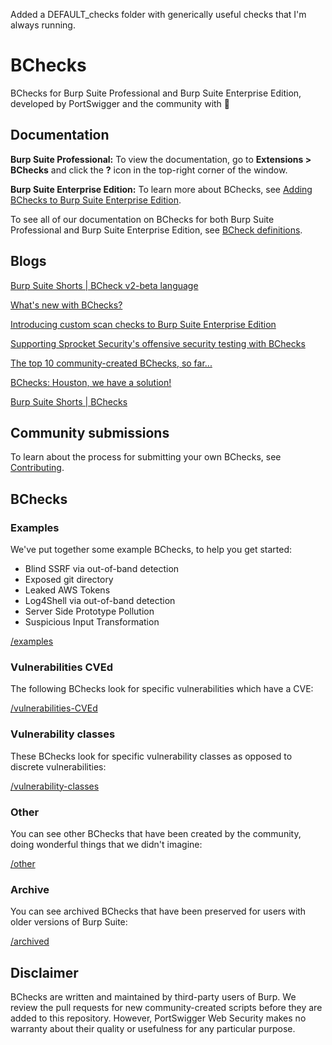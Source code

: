 Added a DEFAULT_checks folder with generically useful checks that I'm always running.

# BChecks

BChecks for Burp Suite Professional and Burp Suite Enterprise Edition, developed by PortSwigger and the community with 🧡

## Documentation
**Burp Suite Professional:** To view the documentation, go to **Extensions > BChecks** and click the **?** icon in the top-right corner of the window. 

**Burp Suite Enterprise Edition:** To learn more about BChecks, see [Adding BChecks to Burp Suite Enterprise Edition](https://portswigger.net/burp/documentation/enterprise/user-guide/extensions/adding-extensions#adding-bchecks-to-burp-suite-enterprise-edition).

To see all of our documentation on BChecks for both Burp Suite Professional and Burp Suite Enterprise Edition, see [BCheck definitions](https://portswigger.net/burp/documentation/scanner/bchecks).

## Blogs

[Burp Suite Shorts | BCheck v2-beta language](https://youtu.be/lR04_eN4Uuo)

[What's new with BChecks?](https://portswigger.net/blog/whats-new-with-bchecks)

[Introducing custom scan checks to Burp Suite Enterprise Edition](https://portswigger.net/blog/introducing-custom-scan-checks-to-burp-suite-enterprise-edition)

[Supporting Sprocket Security's offensive security testing with BChecks](https://portswigger.net/blog/supporting-sprocket-securitys-offensive-security-testing-with-bchecks-from-burp-suite)

[The top 10 community-created BChecks, so far...](https://portswigger.net/blog/the-top-10-community-created-bchecks-so-far)

[BChecks: Houston, we have a solution!](https://portswigger.net/blog/bchecks-houston-we-have-a-solution)

[Burp Suite Shorts | BChecks](https://youtu.be/NaiQMJk4nus)

## Community submissions
To learn about the process for submitting your own BChecks, see [Contributing](https://github.com/PortSwigger/BChecks/blob/main/CONTRIBUTING.md).

## BChecks

### Examples
We've put together some example BChecks, to help you get started:
* Blind SSRF via out-of-band detection
* Exposed git directory
* Leaked AWS Tokens
* Log4Shell via out-of-band detection
* Server Side Prototype Pollution
* Suspicious Input Transformation

[/examples](/examples/)

### Vulnerabilities CVEd
The following BChecks look for specific vulnerabilities which have a CVE:

[/vulnerabilities-CVEd](/vulnerabilities-CVEd/)

### Vulnerability classes
These BChecks look for specific vulnerability classes as opposed to discrete vulnerabilities:

[/vulnerability-classes](/vulnerability-classes/)

### Other
You can see other BChecks that have been created by the community, doing wonderful things that we didn't imagine:

[/other](/other/)

### Archive
You can see archived BChecks that have been preserved for users with older versions of Burp Suite:

[/archived](/archived/)

## Disclaimer
BChecks are written and maintained by third-party users of Burp. We review the pull requests for new community-created scripts before they are added to this repository. However, PortSwigger Web Security makes no warranty about their quality or usefulness for any particular purpose.
